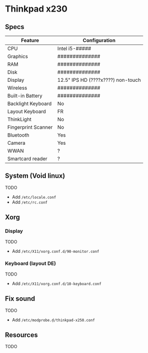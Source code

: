 # Thinkpad x230

## Specs

| Feature             | Configuration                       |
| ------------------- | ----------------------------------- |
| CPU                 | Intel i5-#####                      |
| Graphics            | ##############                      |
| RAM                 | ##############                      |
| Disk                | ##############                      |
| Display             | 12.5" IPS HD (????x????) non-touch  |
| Wireless            | ##############                      |
| Built-in Battery    | ##############                      |
| Backlight Keyboard  | No                                  |
| Layout Keyboard     | FR                                  |
| ThinkLight          | No                                  |
| Fingerprint Scanner | No                                  |
| Bluetooth           | Yes                                 |
| Camera              | Yes                                 |
| WWAN                | ?                                   |
| Smartcard reader    | ?                                   |

## System (Void linux)

TODO

- Add `/etc/locale.conf`
- Add `/etc/rc.conf`

## Xorg

### Display

TODO

- Add `/etc/X11/xorg.conf.d/90-monitor.conf`

### Keyboard (layout DE)

TODO

- Add `/etc/X11/xorg.conf.d/10-keyboard.conf`

##  Fix sound

TODO

- Add `/etc/modprobe.ḍ/thinkpad-x250.conf`

## Resources

TODO
